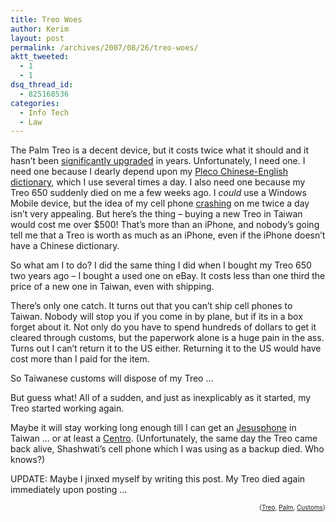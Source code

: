 ```yaml
---
title: Treo Woes
author: Kerim
layout: post
permalink: /archives/2007/08/26/treo-woes/
aktt_tweeted:
  - 1
  - 1
dsq_thread_id:
  - 825168536
categories:
  - Info Tech
  - Law
---
```

The Palm Treo is a decent device, but it costs twice what it should and it hasn&#8217;t been <a href="http://www.engadget.com/2007/08/21/dear-palm-its-time-for-an-intervention" onclick="_gaq.push(['_trackEvent', 'outbound-article', 'http://www.engadget.com/2007/08/21/dear-palm-its-time-for-an-intervention', 'significantly upgraded']);" >significantly upgraded</a> in years. Unfortunately, I need one. I need one because I dearly depend upon my <a href="http://pleco.com/" onclick="_gaq.push(['_trackEvent', 'outbound-article', 'http://pleco.com/', 'Pleco Chinese-English dictionary']);" >Pleco Chinese-English dictionary</a>, which I use several times a day. I also need one because my Treo 650 suddenly died on me a few weeks ago. I *could* use a Windows Mobile device, but the idea of my cell phone <a href="http://www.smstextnews.com/2007/06/tired_of_dissing_windows_mobile_i_emailed_htc_for_help.html" onclick="_gaq.push(['_trackEvent', 'outbound-article', 'http://www.smstextnews.com/2007/06/tired_of_dissing_windows_mobile_i_emailed_htc_for_help.html', 'crashing']);" >crashing</a> on me twice a day isn&#8217;t very appealing. But here&#8217;s the thing &#8211; buying a new Treo in Taiwan would cost me over $500! That&#8217;s more than an iPhone, and nobody&#8217;s going tell me that a Treo is worth as much as an iPhone, even if the iPhone doesn&#8217;t have a Chinese dictionary.

So what am I to do? I did the same thing I did when I bought my Treo 650 two years ago &#8211; I bought a used one on eBay. It costs less than one third the price of a new one in Taiwan, even with shipping.

There&#8217;s only one catch. It turns out that you can&#8217;t ship cell phones to Taiwan. Nobody will stop you if you come in by plane, but if its in a box forget about it. Not only do you have to spend hundreds of dollars to get it cleared through customs, but the paperwork alone is a huge pain in the ass. Turns out I can&#8217;t return it to the US either. Returning it to the US would have cost more than I paid for the item.

So Taiwanese customs will dispose of my Treo &#8230;

But guess what! All of a sudden, and just as inexplicably as it started, my Treo started working again.

Maybe it will stay working long enough till I can get an <a href="http://test.oxus.net/archives/2007/06/28/jesusphone/" onclick="_gaq.push(['_trackEvent', 'outbound-article', 'http://test.oxus.net/archives/2007/06/28/jesusphone/', 'Jesusphone']);" >Jesusphone</a> in Taiwan &#8230; or at least a <a href="http://www.engadget.com/2007/08/25/latest-palm-centro-leaked-shot-looks-official" onclick="_gaq.push(['_trackEvent', 'outbound-article', 'http://www.engadget.com/2007/08/25/latest-palm-centro-leaked-shot-looks-official', 'Centro']);" >Centro</a>. (Unfortunately, the same day the Treo came back alive, Shashwati&#8217;s cell phone which I was using as a backup died. Who knows?)

UPDATE: Maybe I jinxed myself by writing this post. My Treo died again immediately upon posting &#8230;

<p style="text-align: right">
  <span style="font-size: x-small">{<a href="http://www.technorati.com/tag/Treo" onclick="_gaq.push(['_trackEvent', 'outbound-article', 'http://www.technorati.com/tag/Treo', 'Treo']);"  rel="tag">Treo</a>, <a href="http://www.technorati.com/tag/Palm" onclick="_gaq.push(['_trackEvent', 'outbound-article', 'http://www.technorati.com/tag/Palm', 'Palm']);"  rel="tag">Palm</a>, <a href="http://www.technorati.com/tag/Customs" onclick="_gaq.push(['_trackEvent', 'outbound-article', 'http://www.technorati.com/tag/Customs', 'Customs']);"  rel="tag">Customs</a>}</span>


<!-- technorati tags end -->

